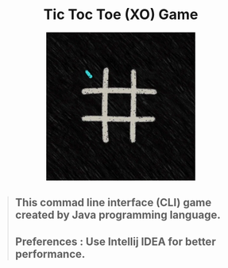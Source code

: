 <h1 align="center">Tic Toc Toe (XO) Game</h1>

<p align="center">
<img src="./giphy_4.webp" width="300px">
</p>

> ## This commad line interface (CLI) game created by Java programming language.
> ## Preferences : Use Intellij IDEA for better performance. 

